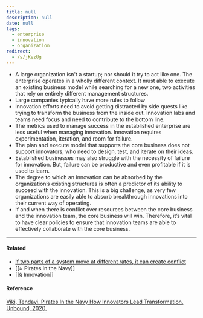 ```yaml
---
title: null
description: null
date: null
tags:
  - enterprise
  - innovation
  - organization
redirect:
  - /s/jKezUg
---
```


- A large organization isn't a startup; nor should it try to act like one. The enterprise operates in a wholly different context. It must able to execute an existing business model while searching for a new one, two activities that rely on entirely different management structures.
- Large companies typically have more rules to follow
- Innovation efforts need to avoid getting distracted by side quests like trying to transform the business from the inside out. Innovation labs and teams need focus and need to contribute to the bottom line.
- The metrics used to manage success in the established enterprise are less useful when managing innovation. Innovation requires experimentation, iteration, and room for failure.
- The plan and execute model that supports the core business does not support innovators, who need to design, test, and iterate on their ideas.
- Established businesses may also struggle with the necessity of failure for innovation. But, failure can be productive and even profitable if it is used to learn.
- The degree to which an innovation can be absorbed by the organization’s existing structures is often a predictor of its ability to succeed with the innovation. This is a big challenge, as very few organizations are easily able to absorb breakthrough innovations into their current way of operating.
- If and when there is conflict over resources between the core business and the innovation team, the core business will win. Therefore, it’s vital to have clear policies to ensure that innovation teams are able to effectively collaborate with the core business.

---

#### Related

- [If two parts of a system move at different rates, it can create conflict](https://publish.obsidian.md/mobydiction/If+two+parts+of+a+system+move+at+different+rates%2C+it+can+create+conflict)
- [[≈ Pirates in the Navy]]
- [[§ Innovation]]

#### Reference

[Viki, Tendayi. Pirates In the Navy How Innovators Lead Transformation. Unbound, 2020.](https://publish.obsidian.md/mobydiction/notes/%E2%89%88+Viki+-+Pirates+in+the+Navy)
